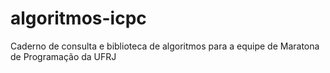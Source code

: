 # algoritmos-icpc
Caderno de consulta e biblioteca de algoritmos para a equipe de Maratona de Programação da UFRJ
